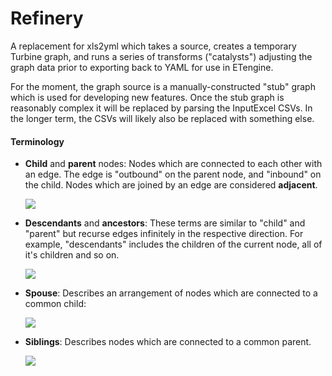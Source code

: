 # Refinery

A replacement for xls2yml which takes a source, creates a temporary Turbine
graph, and runs a series of transforms ("catalysts") adjusting the graph data
prior to exporting back to YAML for use in ETengine.

For the moment, the graph source is a manually-constructed "stub" graph which
is used for developing new features. Once the stub graph is reasonably complex
it will  be replaced by parsing the InputExcel CSVs. In the longer term, the
CSVs will likely also be replaced with something else.

#### Terminology

* **Child** and **parent** nodes: Nodes which are connected to each other with
  an edge. The edge is "outbound" on the parent node, and "inbound" on the
  child. Nodes which are joined by an edge are considered **adjacent**.

  ![](https://dl.dropbox.com/sh/dr9ui09l5s2kgrt/8EMlQNebWz/parent-child.png)

* **Descendants** and **ancestors**: These terms are similar to "child" and
  "parent" but recurse edges infinitely in the respective direction. For
  example, "descendants" includes the children of the current node, all of
  it's children and so on.

  ![](https://dl.dropbox.com/sh/dr9ui09l5s2kgrt/n6gWN6GZJ0/ancestor-descendant.png)

* **Spouse**: Describes an arrangement of nodes which are connected to a
  common child:

  ![](https://dl.dropbox.com/sh/dr9ui09l5s2kgrt/hQIRCq0V0z/spouse.png)

* **Siblings**: Describes nodes which are connected to a common parent.

  ![](https://dl.dropbox.com/sh/dr9ui09l5s2kgrt/SEYBOLGAMz/sibling.png)
